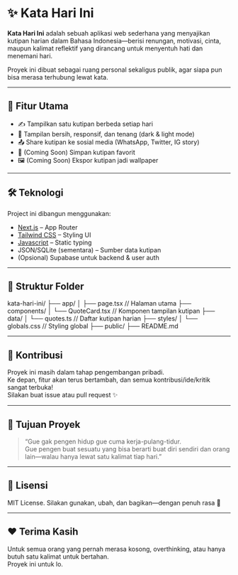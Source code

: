 # ✨ Kata Hari Ini

**Kata Hari Ini** adalah sebuah aplikasi web sederhana yang menyajikan kutipan harian dalam Bahasa Indonesia—berisi renungan, motivasi, cinta, maupun kalimat reflektif yang dirancang untuk menyentuh hati dan menemani hari.

Proyek ini dibuat sebagai ruang personal sekaligus publik, agar siapa pun bisa merasa terhubung lewat kata.

---

## 🚀 Fitur Utama

- ✍️ Tampilkan satu kutipan berbeda setiap hari
- 🎨 Tampilan bersih, responsif, dan tenang (dark & light mode)
- 📤 Share kutipan ke sosial media (WhatsApp, Twitter, IG story)
- 💾 (Coming Soon) Simpan kutipan favorit
- 🖼️ (Coming Soon) Ekspor kutipan jadi wallpaper

---

## 🛠️ Teknologi

Project ini dibangun menggunakan:

- [Next.js](https://nextjs.org/) – App Router
- [Tailwind CSS](https://tailwindcss.com/) – Styling UI
- [Javascript](https://www.javascript.com/) – Static typing
- JSON/SQLite (sementara) – Sumber data kutipan
- (Opsional) Supabase untuk backend & user auth

---

## 📁 Struktur Folder
kata-hari-ini/
├── app/
│ ├── page.tsx // Halaman utama
├── components/
│ └── QuoteCard.tsx // Komponen tampilan kutipan
├── data/
│ └── quotes.ts // Daftar kutipan harian
├── styles/
│ └── globals.css // Styling global
├── public/
├── README.md


---

## 🤝 Kontribusi

Proyek ini masih dalam tahap pengembangan pribadi.  
Ke depan, fitur akan terus bertambah, dan semua kontribusi/ide/kritik sangat terbuka!  
Silakan buat issue atau pull request ✨

---

## 📌 Tujuan Proyek

> “Gue gak pengen hidup gue cuma kerja-pulang-tidur.  
Gue pengen buat sesuatu yang bisa berarti buat diri sendiri dan orang lain—walau hanya lewat satu kalimat tiap hari.”

---

## 📄 Lisensi

MIT License. Silakan gunakan, ubah, dan bagikan—dengan penuh rasa 🙏

---

## ❤️ Terima Kasih

Untuk semua orang yang pernah merasa kosong, overthinking, atau hanya butuh satu kalimat untuk bertahan.  
Proyek ini untuk lo.



